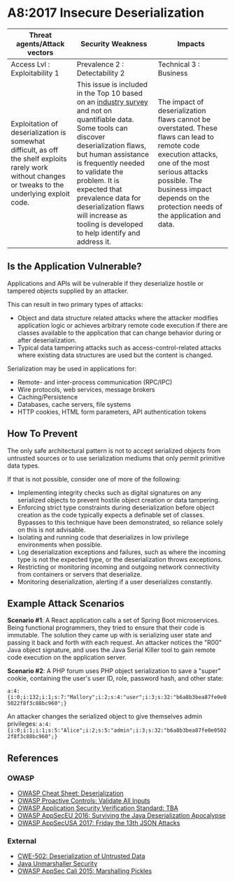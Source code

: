 # A8:2017 Insecure Deserialization

| Threat agents/Attack vectors | Security Weakness           | Impacts               |
| -- | -- | -- |
| Access Lvl : Exploitability 1 | Prevalence 2 : Detectability 2 | Technical 3 : Business |
| Exploitation of deserialization is somewhat difficult, as off the shelf exploits rarely work without changes or tweaks to the underlying exploit code. | This issue is included in the Top 10 based on an [industry survey](https://owasp.blogspot.com/2017/08/owasp-top-10-2017-project-update.html) and not on quantifiable data. Some tools can discover deserialization flaws, but human assistance is frequently needed to validate the problem. It is expected that prevalence data for deserialization flaws will increase as tooling is developed to help identify and address it. | The impact of deserialization flaws cannot be overstated. These flaws can lead to remote code execution attacks, one of the most serious attacks possible. The business impact depends on the protection needs of the application and data. |

## Is the Application Vulnerable?

Applications and APIs will be vulnerable if they deserialize hostile or tampered objects supplied by an attacker.

This can result in two primary types of attacks:

* Object and data structure related attacks where the attacker modifies application logic or achieves arbitrary remote code execution if there are classes available to the application that can change behavior during or after deserialization.
* Typical data tampering attacks such as access-control-related attacks where existing data structures are used but the content is changed.

Serialization may be used in applications for:

* Remote- and inter-process communication (RPC/IPC) 
* Wire protocols, web services, message brokers
* Caching/Persistence
* Databases, cache servers, file systems 
* HTTP cookies, HTML form parameters, API authentication tokens 

## How To Prevent

The only safe architectural pattern is not to accept serialized objects from untrusted sources or to use serialization mediums that only permit primitive data types.

If that is not possible, consider one of more of the following:

* Implementing integrity checks such as digital signatures on any serialized objects to prevent hostile object creation or data tampering.
* Enforcing strict type constraints during deserialization before object creation as the code typically expects a definable set of classes. Bypasses to this technique have been demonstrated, so reliance solely on this is not advisable.
* Isolating and running code that deserializes in low privilege environments when possible.
* Log deserialization exceptions and failures, such as where the incoming type is not the expected type, or the deserialization throws exceptions.
* Restricting or monitoring incoming and outgoing network connectivity from containers or servers that deserialize.
* Monitoring deserialization, alerting if a user deserializes constantly.


## Example Attack Scenarios

**Scenario #1**: A React application calls a set of Spring Boot microservices. Being functional programmers, they tried to ensure that their code is immutable. The solution they came up with is serializing user state and passing it back and forth with each request. An attacker notices the "R00" Java object signature, and uses the Java Serial Killer tool to gain remote code execution on the application server.

**Scenario #2**: A PHP forum uses PHP object serialization to save a "super" cookie, containing the user's user ID, role, password hash, and other state:

`a:4:{i:0;i:132;i:1;s:7:"Mallory";i:2;s:4:"user";i:3;s:32:"b6a8b3bea87fe0e05022f8f3c88bc960";}`

An attacker changes the serialized object to give themselves admin privileges:
`a:4:{i:0;i:1;i:1;s:5:"Alice";i:2;s:5:"admin";i:3;s:32:"b6a8b3bea87fe0e05022f8f3c88bc960";}`

## References

### OWASP

* [OWASP Cheat Sheet: Deserialization](https://www.owasp.org/index.php/Deserialization_Cheat_Sheet)
* [OWASP Proactive Controls: Validate All Inputs](https://www.owasp.org/index.php/OWASP_Proactive_Controls#4:_Validate_All_Inputs)
* [OWASP Application Security Verification Standard: TBA](https://www.owasp.org/index.php/Category:OWASP_Application_Security_Verification_Standard_Project#tab=Home)
* [OWASP AppSecEU 2016: Surviving the Java Deserialization Apocalypse](https://speakerdeck.com/pwntester/surviving-the-java-deserialization-apocalypse)
* [OWASP AppSecUSA 2017: Friday the 13th JSON Attacks](https://speakerdeck.com/pwntester/friday-the-13th-json-attacks)

### External

* [CWE-502: Deserialization of Untrusted Data](https://cwe.mitre.org/data/definitions/502.html)
* [Java Unmarshaller Security](https://github.com/mbechler/marshalsec)
* [OWASP AppSec Cali 2015: Marshalling Pickles](http://frohoff.github.io/appseccali-marshalling-pickles/)
